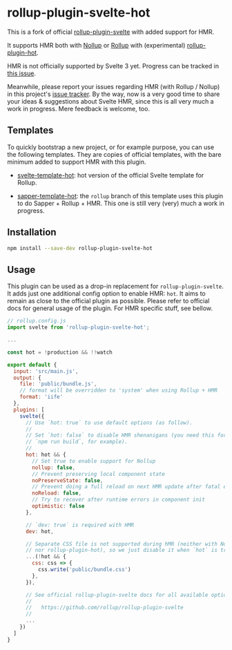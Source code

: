 # rollup-plugin-svelte-hot

This is a fork of official [rollup-plugin-svelte](https://github.com/rollup/rollup-plugin-svelte) with added support for HMR.

It supports HMR both with [Nollup](https://github.com/PepsRyuu/nollup) or [Rollup](https://github.com/rollup/rollup) with (experimental) [rollup-plugin-hot](https://github.com/rixo/rollup-plugin-hot).

HMR is not officially supported by Svelte 3 yet. Progress can be tracked in [this issue](https://github.com/sveltejs/svelte/issues/3632).

Meanwhile, please report your issues regarding HMR (with Rollup / Nollup) in this project's [issue tracker](https://github.com/rixo/rollup-plugin-svelte-hot/issues). By the way, now is a very good time to share your ideas & suggestions about Svelte HMR, since this is all very much a work in progress. Mere feedback is welcome, too.

## Templates

To quickly bootstrap a new project, or for example purpose, you can use the following templates. They are copies of official templates, with the bare minimum added to support HMR with this plugin.

- [svelte-template-hot](https://github.com/rixo/svelte-template-hot): hot version of the official Svelte template for Rollup.

- [sapper-template-hot](https://github.com/rixo/sapper-template-hot/tree/rollup): the `rollup` branch of this template uses this plugin to do Sapper + Rollup + HMR. This one is still very (very) much a work in progress.

## Installation

```bash
npm install --save-dev rollup-plugin-svelte-hot
```

## Usage

This plugin can be used as a drop-in replacement for `rollup-plugin-svelte`. It adds just one additional config option to enable HMR: `hot`. It aims to remain as close to the official plugin as possible. Please refer to official docs for general usage of the plugin. For HMR specific stuff, see bellow.

```js
// rollup.config.js
import svelte from 'rollup-plugin-svelte-hot';

...

const hot = !production && !!watch

export default {
  input: 'src/main.js',
  output: {
    file: 'public/bundle.js',
    // format will be overridden to 'system' when using Rollup + HMR
    format: 'iife'
  },
  plugins: [
    svelte({
      // Use `hot: true` to use default options (as follow).
      //
      // Set `hot: false` to disable HMR shenanigans (you need this for
      // `npm run build`, for example).
      //
      hot: hot && {
        // Set true to enable support for Nollup
        nollup: false,
        // Prevent preserving local component state
        noPreserveState: false,
        // Prevent doing a full reload on next HMR update after fatal error
        noReload: false,
        // Try to recover after runtime errors in component init
        optimistic: false
      },

      // `dev: true` is required with HMR
      dev: hot,

      // Separate CSS file is not supported during hMR (neither with Nollup
      // nor rollup-plugin-hot), so we just disable it when `hot` is true.
      ...(!hot && {
        css: css => {
          css.write('public/bundle.css')
        },
      }),

      // See official rollup-plugin-svelte docs for all available options:
      //
      //   https://github.com/rollup/rollup-plugin-svelte
      //
      ...
    })
  ]
}
```
